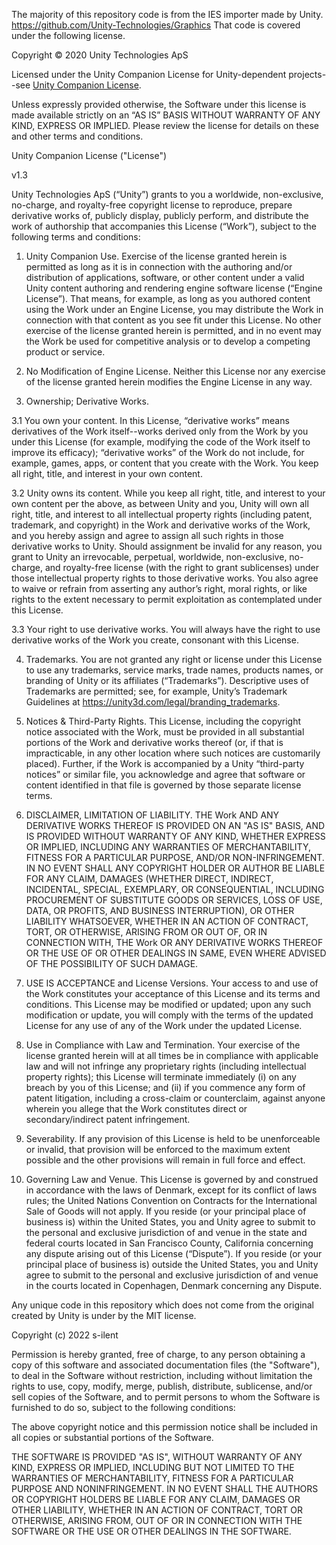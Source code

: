 The majority of this repository code is from the IES importer made by Unity.
https://github.com/Unity-Technologies/Graphics
That code is covered under the following license.

Copyright © 2020 Unity Technologies ApS

Licensed under the Unity Companion License for Unity-dependent projects--see [Unity Companion License](http://www.unity3d.com/legal/licenses/Unity_Companion_License).

Unless expressly provided otherwise, the Software under this license is made available strictly on an “AS IS” BASIS WITHOUT WARRANTY OF ANY KIND, EXPRESS OR IMPLIED. Please review the license for details on these and other terms and conditions.

Unity Companion License ("License")

v1.3

Unity Technologies ApS (“Unity”) grants to you a worldwide, non-exclusive, no-charge, and royalty-free copyright license to reproduce, prepare derivative works of, publicly display, publicly perform, and distribute the work of authorship that accompanies this License (“Work”), subject to the following terms and conditions: 

1. Unity Companion Use. Exercise of the license granted herein is permitted as long as it is in connection with the  authoring and/or distribution of applications, software, or other content under a valid Unity content authoring and rendering engine software license (“Engine License”). That means, for example, as long as you authored content using the Work under an Engine License, you may distribute the Work in connection with that content as you see fit under this License. No other exercise of the license granted herein is permitted, and in no event may the Work be used for competitive analysis or to develop a competing product or service.

2. No Modification of Engine License. Neither this License nor any exercise of the license granted herein modifies the Engine License in any way.

3. Ownership; Derivative Works.

3.1 You own your content. In this License, “derivative works” means derivatives of the Work itself--works derived only from the Work by you under this License (for example, modifying the code of the Work itself to improve its efficacy); “derivative works” of the Work do not include, for example, games, apps, or content that you create with the Work. You keep all right, title, and interest in your own content.

3.2 Unity owns its content. While you keep all right, title, and interest to your own content per the above, as between Unity and you, Unity will own all right, title, and interest to all intellectual property rights (including patent, trademark, and copyright) in the Work and derivative works of the Work, and you hereby assign and agree to assign all such rights in those derivative works to Unity. Should assignment be invalid for any reason, you grant to Unity an irrevocable, perpetual, worldwide, non-exclusive, no-charge, and royalty-free license (with the right to grant sublicenses) under those intellectual property rights to those derivative works. You also agree to waive or refrain from asserting any author’s right, moral rights, or like rights to the extent necessary to permit exploitation as contemplated under this License.

3.3 Your right to use derivative works. You will always have the right to use derivative works of the Work you create, consonant with this License.

4. Trademarks. You are not granted any right or license under this License to use any trademarks, service marks, trade names, products names, or branding of Unity or its affiliates (“Trademarks”). Descriptive uses of Trademarks are permitted; see, for example, Unity’s Trademark Guidelines at https://unity3d.com/legal/branding_trademarks.

5. Notices & Third-Party Rights. This License, including the copyright notice associated with the Work, must be provided in all substantial portions of the Work and derivative works thereof (or, if that is impracticable, in any other location where such notices are customarily placed). Further, if the Work is accompanied by a Unity “third-party notices” or similar file, you acknowledge and agree that software or content identified in that file is governed by those separate license terms.

6. DISCLAIMER, LIMITATION OF LIABILITY. THE Work AND ANY DERIVATIVE WORKS THEREOF IS PROVIDED ON AN "AS IS" BASIS, AND IS PROVIDED WITHOUT WARRANTY OF ANY KIND, WHETHER EXPRESS OR IMPLIED, INCLUDING ANY WARRANTIES OF MERCHANTABILITY, FITNESS FOR A PARTICULAR PURPOSE, AND/OR NON-INFRINGEMENT. IN NO EVENT SHALL ANY COPYRIGHT HOLDER OR AUTHOR BE LIABLE FOR ANY CLAIM, DAMAGES (WHETHER DIRECT, INDIRECT, INCIDENTAL, SPECIAL, EXEMPLARY, OR CONSEQUENTIAL, INCLUDING PROCUREMENT OF SUBSTITUTE GOODS OR SERVICES, LOSS OF USE, DATA, OR PROFITS, AND BUSINESS INTERRUPTION), OR OTHER LIABILITY WHATSOEVER, WHETHER IN AN ACTION OF CONTRACT, TORT, OR OTHERWISE, ARISING FROM OR OUT OF, OR IN CONNECTION WITH, THE Work OR ANY DERIVATIVE WORKS THEREOF OR THE USE OF OR OTHER DEALINGS IN SAME, EVEN WHERE ADVISED OF THE POSSIBILITY OF SUCH DAMAGE.

7. USE IS ACCEPTANCE and License Versions. Your access to and use of the Work constitutes your acceptance of this License and its terms and conditions. This License may be modified or updated; upon any such modification or update, you will comply with the terms of the updated License for any use of any of the Work under the updated License.

8. Use in Compliance with Law and Termination. Your exercise of the license granted herein will at all times be in compliance with applicable law and will not infringe any proprietary rights (including intellectual property rights); this License will terminate immediately (i) on any breach by you of this License; and (ii) if you commence any form of patent litigation, including a cross-claim or counterclaim, against anyone wherein you allege that the Work constitutes direct or secondary/indirect patent infringement.

9. Severability. If any provision of this License is held to be unenforceable or invalid, that provision will be enforced to the maximum extent possible and the other provisions will remain in full force and effect.

10. Governing Law and Venue. This License is governed by and construed in accordance with the laws of Denmark, except for its conflict of laws rules; the United Nations Convention on Contracts for the International Sale of Goods will not apply. If you reside (or your principal place of business is) within the United States, you and Unity agree to submit to the personal and exclusive jurisdiction of and venue in the state and federal courts located in San Francisco County, California concerning any dispute arising out of this License (“Dispute”). If you reside (or your principal place of business is) outside the United States, you and Unity agree to submit to the personal and exclusive jurisdiction of and venue in the courts located in Copenhagen, Denmark concerning any Dispute.

Any unique code in this repository which does not come from the original
created by Unity is under by the MIT license.

Copyright (c) 2022 s-ilent

Permission is hereby granted, free of charge, to any person obtaining
a copy of this software and associated documentation files (the
"Software"), to deal in the Software without restriction, including
without limitation the rights to use, copy, modify, merge, publish,
distribute, sublicense, and/or sell copies of the Software, and to
permit persons to whom the Software is furnished to do so, subject to
the following conditions:

The above copyright notice and this permission notice shall be
included in all copies or substantial portions of the Software.

THE SOFTWARE IS PROVIDED "AS IS", WITHOUT WARRANTY OF ANY KIND,
EXPRESS OR IMPLIED, INCLUDING BUT NOT LIMITED TO THE WARRANTIES OF
MERCHANTABILITY, FITNESS FOR A PARTICULAR PURPOSE AND
NONINFRINGEMENT. IN NO EVENT SHALL THE AUTHORS OR COPYRIGHT HOLDERS BE
LIABLE FOR ANY CLAIM, DAMAGES OR OTHER LIABILITY, WHETHER IN AN ACTION
OF CONTRACT, TORT OR OTHERWISE, ARISING FROM, OUT OF OR IN CONNECTION
WITH THE SOFTWARE OR THE USE OR OTHER DEALINGS IN THE SOFTWARE.